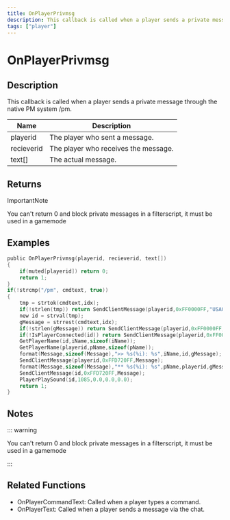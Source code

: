 ```yaml
---
title: OnPlayerPrivmsg
description: This callback is called when a player sends a private message through the native PM system /pm.
tags: ["player"]
---
```


# OnPlayerPrivmsg

<TagLinks />

## Description

This callback is called when a player sends a private message through the native PM system /pm.

| Name       | Description                          |
| ---------- | ------------------------------------ |
| playerid   | The player who sent a message.       |
| recieverid | The player who receives the message. |
| text[]     | The actual message.                  |

## Returns

ImportantNote

You can't return 0 and block private messages in a filterscript, it must be used in a gamemode

## Examples

```c
public OnPlayerPrivmsg(playerid, recieverid, text[])
{
    if(muted[playerid]) return 0;
    return 1;
}
if(!strcmp("/pm", cmdtext, true))
{
    tmp = strtok(cmdtext,idx);
    if(!strlen(tmp)) return SendClientMessage(playerid,0xFF0000FF,"USAGE: /PM (id) (message)");
    new id = strval(tmp);
    gMessage = strrest(cmdtext,idx);
    if(!strlen(gMessage)) return SendClientMessage(playerid,0xFF0000FF,"Usage: /pm (id) (message)");
    if(!IsPlayerConnected(id)) return SendClientMessage(playerid,0xFF0000FF,"/pm :Invalid ID");
    GetPlayerName(id,iName,sizeof(iName));
    GetPlayerName(playerid,pName,sizeof(pName));
    format(Message,sizeof(Message),">> %s(%i): %s",iName,id,gMessage);
    SendClientMessage(playerid,0xFFD720FF,Message);
    format(Message,sizeof(Message),"** %s(%i): %s",pName,playerid,gMessage);
    SendClientMessage(id,0xFFD720FF,Message);
    PlayerPlaySound(id,1085,0.0,0.0,0.0);
    return 1;
}
```

## Notes

::: warning

You can't return 0 and block private messages in a filterscript, it must be used in a gamemode

:::

## Related Functions

- OnPlayerCommandText: Called when a player types a command.
- OnPlayerText: Called when a player sends a message via the chat.
